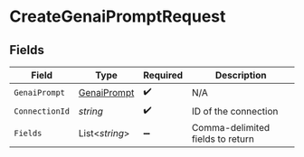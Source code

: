 # CreateGenaiPromptRequest


## Fields

| Field                                                 | Type                                                  | Required                                              | Description                                           |
| ----------------------------------------------------- | ----------------------------------------------------- | ----------------------------------------------------- | ----------------------------------------------------- |
| `GenaiPrompt`                                         | [GenaiPrompt](../../Models/Components/GenaiPrompt.md) | :heavy_check_mark:                                    | N/A                                                   |
| `ConnectionId`                                        | *string*                                              | :heavy_check_mark:                                    | ID of the connection                                  |
| `Fields`                                              | List<*string*>                                        | :heavy_minus_sign:                                    | Comma-delimited fields to return                      |